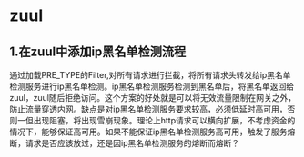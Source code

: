# zuul

## 1.在zuul中添加ip黑名单检测流程
通过加载PRE_TYPE的Filter,对所有请求进行拦截，将所有请求头转发给ip黑名单检测服务进行ip黑名单检测。ip黑名单检测服务检测到黑名单后，将黑名单返回给zuul，zuul随后拒绝访问。这个方案的好处就是可以将无效流量限制在网关之外，防止流量穿透内网。缺点是对ip黑名单检测服务要求较高，必须低延时高可用，否则一但出现阻塞，将出现雪崩现象。理论上http请求可以横向扩展，不考虑资金的情况下，能够保证高可用。如果不能保证ip黑名单检测服务高可用，触发了服务熔断，请求是否应该放过，还是因ip黑名单检测服务的熔断而熔断？
